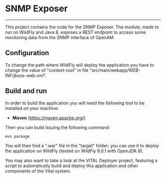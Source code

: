 # SNMP Exposer

---

This project contains the code for the SNMP Exposer. The module, made to run on
WildFly and Java 8, exposes a REST endpoint to access some monitoring data from
the SNMP interface of OpenAM.

## Configuration

To change the path where WildFly will deploy the application you have to change
the value of "context-root" in file "src/main/webapp/WEB-INF/jboss-web.xml".

## Build and run

In order to build the application you will need the following tool to be
installed on your machine:

* **Maven** (https://maven.apache.org/)

Then you can build issuing the following command:

```
mvn package
```

You will then find a ".war" file in the "target" folder; you can use it to
deploy the application on WildFly (tested on WildFly 9.0.1 with OpenJDK 8).

You may also want to take a look at the VITAL Deployer project, featuring a
script to automatically build and deploy this application and other components
of the Vital system.

